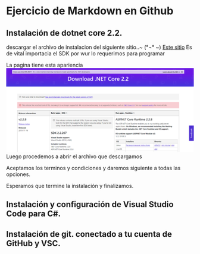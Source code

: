 # Ejercicio de Markdown en Github

## Instalación de dotnet core 2.2.
descargar el archivo de instalacion del siguiente sitio..~ (°¬° ~)
[Este sitio](https://dotnet.microsoft.com/download/dotnet-core/2.2)
 Es de vital importacia el SDK por wur lo requerimos para programar

 La pagina tiene esta apariencia
 ![.net core](./Imagen/Captura.PNG)
 Luego procedemos a abrir el archivo que descargamos
 
 Aceptamos los terminos y condiciones y daremos siguiente a todas las opciones.


 Esperamos que termine la instalación y finalizamos.
 


## Instalación y configuración de Visual Studio Code para C#.


## Instalación de git. conectado a tu cuenta de GitHub y VSC.